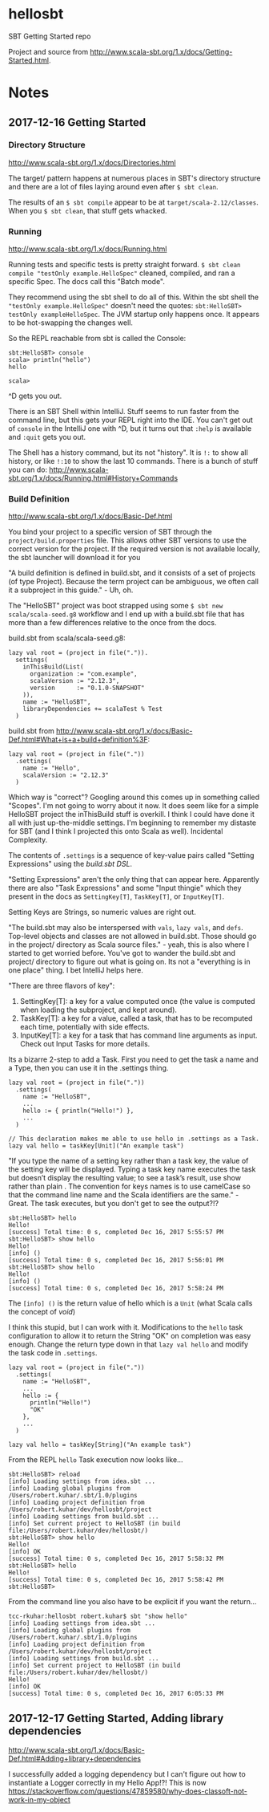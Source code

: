 # hellosbt
SBT Getting Started repo

Project and source from http://www.scala-sbt.org/1.x/docs/Getting-Started.html.

# Notes

## 2017-12-16 Getting Started

### Directory Structure

http://www.scala-sbt.org/1.x/docs/Directories.html

The target/ pattern happens at numerous places in SBT's directory structure and there are a lot of files laying around
even after `$ sbt clean`.

The results of an `$ sbt compile` appear to be at `target/scala-2.12/classes`.  When you `$ sbt clean`, that stuff gets
whacked.

### Running

http://www.scala-sbt.org/1.x/docs/Running.html

Running tests and specific tests is pretty straight forward.  `$ sbt clean compile "testOnly example.HelloSpec"`
cleaned, compiled, and ran a specific Spec.  The docs call this "Batch mode".

They recommend using the sbt shell to do all of this.  Within the sbt shell the `"testOnly example.HelloSpec"` doesn't
need the quotes:  `sbt:HelloSBT> testOnly exampleHelloSpec`.  The JVM startup only happens once.  It appears to be
hot-swapping the changes well.

So the REPL reachable from sbt is called the Console:

    sbt:HelloSBT> console
    scala> println("hello")
    hello

    scala>

^D gets you out.

There is an SBT Shell within IntelliJ.  Stuff seems to run faster from the command line, but this gets your REPL right
into the IDE.  You can't get out of `console` in the IntelliJ one with ^D, but it turns out that `:help` is available
and `:quit` gets you out.

The Shell has a history command, but its not "history".  It is `!:` to show all history, or like `!:10` to show the last
10 commands.  There is a bunch of stuff you can do:  http://www.scala-sbt.org/1.x/docs/Running.html#History+Commands

### Build Definition

http://www.scala-sbt.org/1.x/docs/Basic-Def.html

You bind your project to a specific version of SBT through the `project/build.properties` file.  This allows other
SBT versions to use the correct version for the project.  If the required version is not available locally, the sbt
launcher will download it for you

"A build definition is defined in build.sbt, and it consists of a set of projects (of type Project). Because the term
project can be ambiguous, we often call it a subproject in this guide." - Uh, oh.

The "HelloSBT" project was boot strapped using some `$ sbt new scala/scala-seed.g8` workflow and I end up with a
build.sbt file that has more than a few differences relative to the once from the docs.

build.sbt from scala/scala-seed.g8:
```
lazy val root = (project in file(".")).
  settings(
    inThisBuild(List(
      organization := "com.example",
      scalaVersion := "2.12.3",
      version      := "0.1.0-SNAPSHOT"
    )),
    name := "HelloSBT",
    libraryDependencies += scalaTest % Test
  )
```

build.sbt from http://www.scala-sbt.org/1.x/docs/Basic-Def.html#What+is+a+build+definition%3F:
```
lazy val root = (project in file("."))
  .settings(
    name := "Hello",
    scalaVersion := "2.12.3"
  )
```

Which way is "correct"?  Googling around this comes up in something called "Scopes".  I'm not going to worry about it
now.  It does seem like for a simple HelloSBT project the inThisBuild stuff is overkill.  I think I could have done it
all with just up-the-middle settings.  I'm beginning to remember my distaste for SBT (and I think I projected this onto
Scala as well).  Incidental Complexity.

The contents of `.settings` is a sequence of key-value pairs called "Setting Expressions" using the *build.sbt DSL*.

"Setting Expressions" aren't the only thing that can appear here.  Apparently there are also "Task Expressions" and
some "Input thingie" which they present in the docs as `SettingKey[T]`, `TaskKey[T]`, or `InputKey[T]`.

Setting Keys are Strings, so numeric values are right out.

"The build.sbt may also be interspersed with `vals`, `lazy vals`, and `defs`.  Top-level objects and classes are not
allowed in build.sbt.  Those should go in the project/ directory as Scala source files." - yeah, this is also where I
started to get worried before.  You've got to wander the build.sbt and project/ directory to figure out what is going
on.  Its not a "everything is in one place" thing.  I bet IntelliJ helps here.

"There are three flavors of key":

1. SettingKey[T]: a key for a value computed once (the value is computed when loading the subproject, and kept around).
1. TaskKey[T]: a key for a value, called a task, that has to be recomputed each time, potentially with side effects.
1. InputKey[T]: a key for a task that has command line arguments as input. Check out Input Tasks for more details.

Its a bizarre 2-step to add a Task.  First you need to get the task a name and a Type, then you can use it in the
.settings thing.

```
lazy val root = (project in file("."))
  .settings(
    name := "HelloSBT",
    ...
    hello := { println("Hello!") },
    ...
  )

// This declaration makes me able to use hello in .settings as a Task.
lazy val hello = taskKey[Unit]("An example task")
```

"If you type the name of a setting key rather than a task key, the value of the setting key will be displayed. Typing a
task key name executes the task but doesn’t display the resulting value; to see a task’s result, use show <task name>
rather than plain <task name>. The convention for keys names is to use camelCase so that the command line name and the
Scala identifiers are the same." - Great.  The task executes, but you don't get to see the output?!?

```
sbt:HelloSBT> hello
Hello!
[success] Total time: 0 s, completed Dec 16, 2017 5:55:57 PM
sbt:HelloSBT> show hello
Hello!
[info] ()
[success] Total time: 0 s, completed Dec 16, 2017 5:56:01 PM
sbt:HelloSBT> show hello
Hello!
[info] ()
[success] Total time: 0 s, completed Dec 16, 2017 5:58:24 PM
```
The `[info] ()` is the return value of hello which is a `Unit` (what Scala calls the concept of *void*)

I think this stupid, but I can work with it.  Modifications to the `hello` task configuration to allow it to return the
String "OK" on completion was easy enough.  Change the return type down in that `lazy val hello` and modify the task
code in `.settings`.

```
lazy val root = (project in file("."))
  .settings(
    name := "HelloSBT",
    ...
    hello := {
      println("Hello!")
      "OK"
    },
    ...
  )

lazy val hello = taskKey[String]("An example task")
```

From the REPL `hello` Task execution now looks like...

```
sbt:HelloSBT> reload
[info] Loading settings from idea.sbt ...
[info] Loading global plugins from /Users/robert.kuhar/.sbt/1.0/plugins
[info] Loading project definition from /Users/robert.kuhar/dev/hellosbt/project
[info] Loading settings from build.sbt ...
[info] Set current project to HelloSBT (in build file:/Users/robert.kuhar/dev/hellosbt/)
sbt:HelloSBT> show hello
Hello!
[info] OK
[success] Total time: 0 s, completed Dec 16, 2017 5:58:32 PM
sbt:HelloSBT> hello
Hello!
[success] Total time: 0 s, completed Dec 16, 2017 5:58:42 PM
sbt:HelloSBT>
```

From the command line you also have to be explicit if you want the return...
```
tcc-rkuhar:hellosbt robert.kuhar$ sbt "show hello"
[info] Loading settings from idea.sbt ...
[info] Loading global plugins from /Users/robert.kuhar/.sbt/1.0/plugins
[info] Loading project definition from /Users/robert.kuhar/dev/hellosbt/project
[info] Loading settings from build.sbt ...
[info] Set current project to HelloSBT (in build file:/Users/robert.kuhar/dev/hellosbt/)
Hello!
[info] OK
[success] Total time: 0 s, completed Dec 16, 2017 6:05:33 PM
```

## 2017-12-17 Getting Started, Adding library dependencies

http://www.scala-sbt.org/1.x/docs/Basic-Def.html#Adding+library+dependencies

I successfully added a logging dependency but I can't figure out how to instantiate a Logger correctly in my Hello
App!?!  This is now https://stackoverflow.com/questions/47859580/why-does-classoft-not-work-in-my-object
